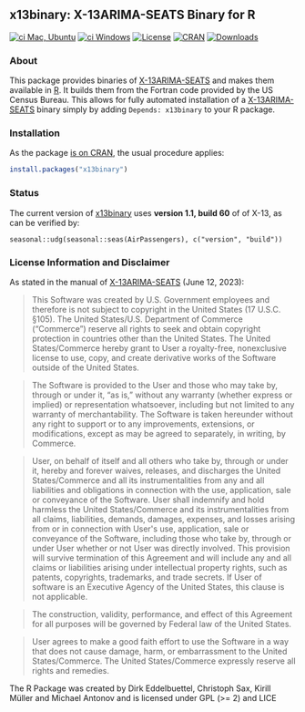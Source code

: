 ## x13binary: X-13ARIMA-SEATS Binary for R

[![ci Mac, Ubuntu](https://github.com/x13org/x13binary/actions/workflows/ci.yaml/badge.svg)](https://github.com/x13org/x13binary/actions/workflows/ci.yaml)
[![ci Windows](https://github.com/x13org/x13binary/actions/workflows/ci-win.yaml/badge.svg)](https://github.com/x13org/x13binary/actions/workflows/ci-win.yaml)
[![License](http://img.shields.io/badge/license-GPL%20%28%3E=%202%29-brightgreen.svg?style=flat)](http://www.gnu.org/licenses/gpl-2.0.html) 
[![CRAN](http://www.r-pkg.org/badges/version/x13binary)](https://cran.r-project.org/package=x13binary) 
[![Downloads](http://cranlogs.r-pkg.org/badges/x13binary?color=brightgreen)](https://cran.r-project.org/package=x13binary)

### About

This package provides binaries of [X-13ARIMA-SEATS](https://www.census.gov/data/software/x13as.X-13ARIMA-SEATS.html) and makes them available in [R](https://www.r-project.org). It builds them from the Fortran code provided by the US Census Bureau.
This allows for fully automated installation of a
[X-13ARIMA-SEATS](https://www.census.gov/data/software/x13as.X-13ARIMA-SEATS.html) binary simply by
adding `Depends: x13binary` to your R package.

### Installation

As the package [is on CRAN](https://cran.r-project.org/package=x13binary),
the usual procedure applies:

```r
install.packages("x13binary")
```

### Status

The current version of [x13binary](https://github.com/x13org/x13binary) uses
**version 1.1, build 60** of of X-13, as can be verified by:

```
seasonal::udg(seasonal::seas(AirPassengers), c("version", "build"))
```


### License Information and Disclaimer

As stated in the manual of
[X-13ARIMA-SEATS](https://www2.census.gov/software/x-13arima-seats/x13as/windows/documentation/docx13as.pdf)
(June 12, 2023):

> This Software was created by U.S. Government employees and therefore is not
> subject to copyright in the United States (17 U.S.C. §105). The United
> States/U.S. Department of Commerce (“Commerce”) reserve all rights to seek and
> obtain copyright protection in countries other than the United States. The
> United States/Commerce hereby grant to User a royalty-free, nonexclusive
> license to use, copy, and create derivative works of the Software outside of
> the United States.

> The Software is provided to the User and those who may take by, through or
> under it, “as is,” without any warranty (whether express or implied) or
> representation whatsoever, including but not limited to any warranty of
> merchantability. The Software is taken hereunder without any right to support
> or to any improvements, extensions, or modifications, except as may be agreed
> to separately, in writing, by Commerce.

> User, on behalf of itself and all others who take by, through or under it,
> hereby and forever waives, releases, and discharges the United States/Commerce
> and all its instrumentalities from any and all liabilities and obligations in
> connection with the use, application, sale or conveyance of the Software. User
> shall indemnify and hold harmless the United States/Commerce and its
> instrumentalities from all claims, liabilities, demands, damages, expenses,
> and losses arising from or in connection with User's use, application, sale or
> conveyance of the Software, including those who take by, through or under User
> whether or not User was directly involved. This provision will survive
> termination of this Agreement and will include any and all claims or
> liabilities arising under intellectual property rights, such as patents,
> copyrights, trademarks, and trade secrets. If User of software is an Executive
> Agency of the United States, this clause is not applicable.

> The construction, validity, performance, and effect of this Agreement for all
> purposes will be governed by Federal law of the United States.

> User agrees to make a good faith effort to use the Software in a way that does
> not cause damage, harm, or embarrassment to the United States/Commerce. The
> United States/Commerce expressly reserve all rights and remedies.


The R Package was created by Dirk Eddelbuettel, Christoph Sax, Kirill Müller and Michael Antonov and is licensed under GPL (>= 2) and LICE
